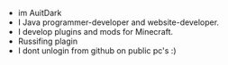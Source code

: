 - im AuitDark
- I Java programmer-developer and website-developer.
- I develop plugins and mods for Minecraft.
- Russifing plagin
- I dont unlogin from github on public pc's :)
